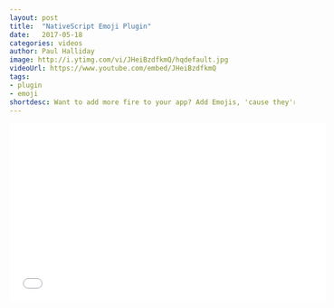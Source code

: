 ```yaml
---
layout: post
title:  "NativeScript Emoji Plugin"
date:   2017-05-18
categories: videos
author: Paul Halliday
image: http://i.ytimg.com/vi/JHeiBzdfkmQ/hqdefault.jpg
videoUrl: https://www.youtube.com/embed/JHeiBzdfkmQ
tags: 
- plugin
- emoji
shortdesc: Want to add more fire to your app? Add Emojis, 'cause they're lit. 🔥💯
---
```

<iframe width="560" height="315" src="{{ page.videoUrl }}" frameborder="0" allowfullscreen></iframe>
